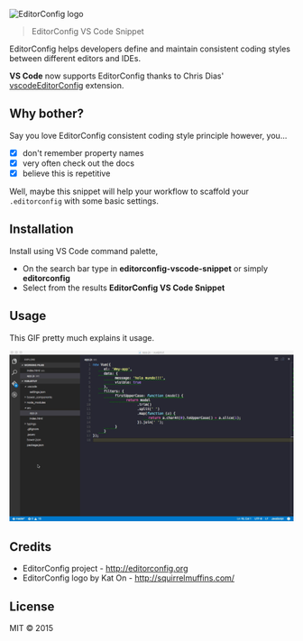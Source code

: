 ![EditorConfig logo](http://editorconfig.org/logo.png)
> EditorConfig VS Code Snippet

EditorConfig helps developers define and maintain consistent coding styles between different editors and IDEs.

**VS Code** now supports EditorConfig thanks to Chris Dias' [vscodeEditorConfig](https://marketplace.visualstudio.com/items/chrisdias.vscodeEditorConfig) extension.

## Why bother?

Say you love EditorConfig consistent coding style principle however, you...
- [x] don't remember property names
- [x] very often check out the docs
- [x] believe this is repetitive

Well, maybe this snippet will help your workflow to scaffold your `.editorconfig` with some basic settings.

## Installation

Install using VS Code command palette,
- On the search bar type in **editorconfig-vscode-snippet** or simply **editorconfig**
- Select from the results **EditorConfig VS Code Snippet**


## Usage

This GIF pretty much explains it usage.

![Snippet usage](assets/ezgif.com-video-to-gif.gif)

## Credits
- EditorConfig project - http://editorconfig.org
- EditorConfig logo by Kat On - http://squirrelmuffins.com/

## License

MIT © 2015